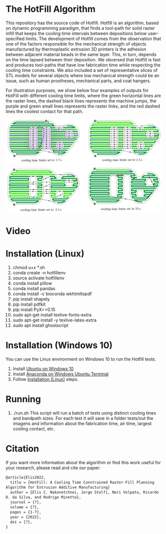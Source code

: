 # The HotFill Algorithm

This repository has the source code of Hotfill. Hotfill is an algorithm, based on dynamic programming paradigm, that finds a tool-path for solid raster infill that keeps the cooling time intervals between depositions below user-specified limits. The development of Hotfill comes from the observation that one of the factors responsible for the mechanical strength of objects manufactured by thermoplastic extrusion 3D printers is the adhesion between adjacent material beads in the same layer. This, in turn, depends on the time lapsed between their deposition. We obversed that Hotfill is fast and produces tool-paths that have low fabrication time while respecting the cooling time constraints. We also included a set of representative slices of STL models for several objects where low mechanical strength could be an issue, such as human prostheses, mechanical parts, and coat hangers. 

For illustration purposes, we show below four examples of outputs for HotFill with different cooling time limits, where the green horizontal lines are the raster lines, the dashed black lines represents the machine jumps, the purple and green small lines represents the raster links, and the red dashed lines the coolest contact for that path.

![](https://github.com/ecassiana/hotfill/blob/main/hotfillfig.jpg)

# Video

# Installation (Linux)

01) chmod u+x *.sh
02) conda create -n hotfillenv
03) source activate hotfillenv
04) conda install pillow
05) conda install pandas
06) conda install -c bioconda wkhtmltopdf
07) pip install shapely
08) pip install pdfkit
09) pip install PyX==0.15
10) sudo apt-get install texlive-fonts-extra
11) sudo apt-get install -y texlive-latex-extra
12) sudo apt install ghostscript

# Installation (Windows 10)
You can use the Linux environment on Windows 10 to run the Hotfill tests. 
01) Install [Ubuntu on Windows 10](https://ubuntu.com/tutorials/ubuntu-on-windows#1-overview)
02) Install [Anaconda on Windows Ubuntu Terminal](https://gist.github.com/kauffmanes/5e74916617f9993bc3479f401dfec7da)
03) Follow [Installation (Linux)](https://github.com/ecassiana/hotfill#installation-linux) steps.

# Running
01) ./run.sh
This script will run a batch of tests using distinct cooling tines and bandpath sizes.
For each test it will save in a folder tests/out the imagens and information about
the fabrication time, air time, largest cooling contact, etc.

# Citation

If you want more information about the algorithm or find this work useful for your research, please read and cite our paper:

```
@article{Elis2022,
  title = {HotFill: A Cooling Time Constrained Raster-Fill Planning Algorithm for Extrusion Additive Manufacturing}
  author = {Elis C. Nakonetchnei, Jorge Stolfi, Neri Volpato, Ricardo D. da Silva, and Rodrigo Minetto},
  journal = {?},
  volume = {?},
  pages = {1-?},
  year = {2022},
  doi = {?},
}
